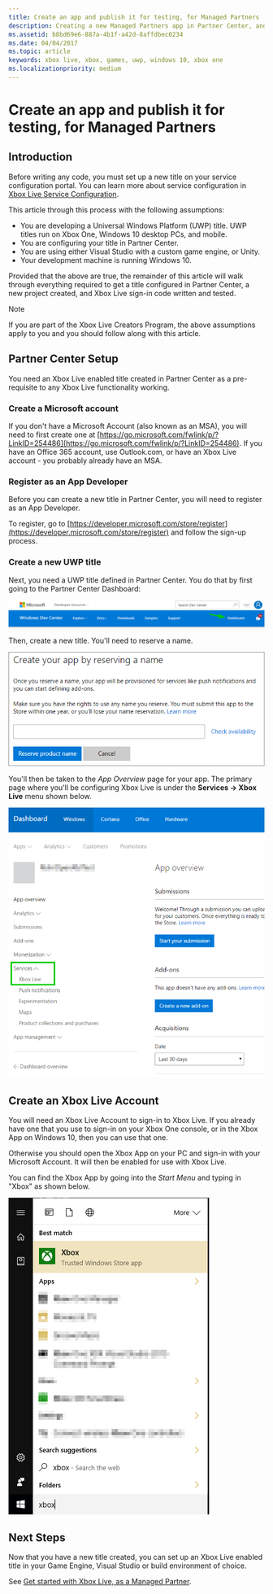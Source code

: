 ```yaml
---
title: Create an app and publish it for testing, for Managed Partners
description: Creating a new Managed Partners app in Partner Center, and publishing it to the test environment.
ms.assetid: b8bd69e6-887a-4b1f-a42d-8affdbec0234
ms.date: 04/04/2017
ms.topic: article
keywords: xbox live, xbox, games, uwp, windows 10, xbox one
ms.localizationpriority: medium
---
```


# Create an app and publish it for testing, for Managed Partners


## Introduction

Before writing any code, you must set up a new title on your service configuration portal.
You can learn more about service configuration in [Xbox Live Service Configuration](../../../xbox-live-service-configuration.md).

This article through this process with the following assumptions:
* You are developing a Universal Windows Platform (UWP) title.  UWP titles run on Xbox One, Windows 10 desktop PCs, and mobile.
* You are configuring your title in Partner Center.
* You are using either Visual Studio with a custom game engine, or Unity.
* Your development machine is running Windows 10.

Provided that the above are true, the remainder of this article will walk through everything required to get a title configured in Partner Center, a new project created, and Xbox Live sign-in code written and tested.

> [!NOTE]
> If you are part of the Xbox Live Creators Program, the above assumptions apply to you and you should follow along with this article.


## Partner Center Setup

You need an Xbox Live enabled title created in Partner Center as a pre-requisite to any Xbox Live functionality working.


### Create a Microsoft account

If you don't have a Microsoft Account (also known as an MSA), you will need to first create one at [https://go.microsoft.com/fwlink/p/?LinkID=254486](https://go.microsoft.com/fwlink/p/?LinkID=254486).
If you have an Office 365 account, use Outlook.com, or have an Xbox Live account - you probably already have an MSA.


### Register as an App Developer

Before you can create a new title in Partner Center, you will need to register as an App Developer.

To register, go to [https://developer.microsoft.com/store/register](https://developer.microsoft.com/store/register) and follow the sign-up process.


### Create a new UWP title

Next, you need a UWP title defined in Partner Center.
You do that by first going to the Partner Center Dashboard:

![Partner Center screenshot highlighting Dashboard location](create-a-new-title_images/first_xbltitle_dashboard.png)

Then, create a new title.
You'll need to reserve a name.

![Partner Center name reservation dialogue box screenshot](create-a-new-title_images/first_xbltitle_newapp.png)

You'll then be taken to the *App Overview* page for your app.
The primary page where you'll be configuring Xbox Live is under the **Services -> Xbox Live** menu shown below.

![Xbox Live services configuration location in Partner Center menu left nav screenshot](create-a-new-title_images/first_xbltitle_leftnav.png)

<div id="createxblaccount"></div>


## Create an Xbox Live Account

You will need an Xbox Live Account to sign-in to Xbox Live.
If you already have one that you use to sign-in on your Xbox One console, or in the Xbox App on Windows 10, then you can use that one.

Otherwise you should open the Xbox App on your PC and sign-in with your Microsoft Account.
It will then be enabled for use with Xbox Live.

You can find the Xbox App by going into the *Start Menu* and typing in "Xbox" as shown below.

![Xbox App in Start Menu screenshot](create-a-new-title_images/first_xbltitle_xboxapp.png)


## Next Steps

Now that you have a new title created, you can set up an Xbox Live enabled title in your Game Engine, Visual Studio or build environment of choice.

See [Get started with Xbox Live, as a Managed Partner](get-started-with-xbox-live-partner.md).
